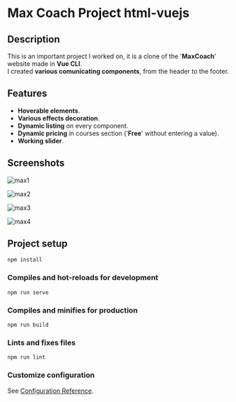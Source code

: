 # Max Coach Project html-vuejs

## Description

This is an important project I worked on, it is a clone of the '**MaxCoach**' website made in **Vue CLI**.<br>
I created **various comunicating components**, from the header to the footer.

## Features

- **Hoverable elements**.
- **Various effects decoration**.
- **Dynamic listing** on every component.
- **Dynamic pricing** in courses section ('**Free**' without entering a value).
- **Working slider**.

## Screenshots

![max1](https://user-images.githubusercontent.com/85038274/151707449-4d22e040-28af-4a58-82bb-984d02c6db05.PNG)

![max2](https://user-images.githubusercontent.com/85038274/151707451-f87bc390-5c0a-4661-9126-32bf62cf3a59.PNG)

![max3](https://user-images.githubusercontent.com/85038274/151707453-4465e32b-7e82-4870-bb17-21e2a7a7781f.PNG)

![max4](https://user-images.githubusercontent.com/85038274/151707455-0bd7dc11-d1c6-46ce-abad-f7eba5a98f7d.PNG)

## Project setup
```
npm install
```

### Compiles and hot-reloads for development
```
npm run serve
```

### Compiles and minifies for production
```
npm run build
```

### Lints and fixes files
```
npm run lint
```

### Customize configuration
See [Configuration Reference](https://cli.vuejs.org/config/).
